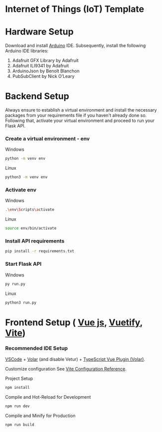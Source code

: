 # Internet of Things (IoT) Template


# Hardware Setup
Download and install [Arduino](https://www.arduino.cc/en/software) IDE. Subsequently, install the following Arduino IDE libraries:
1. Adafruit GFX Library by Adafruit
2. Adafruit ILI9341 by Adafruit
3. ArduinoJson by Benoît Blanchon
4. PubSubClient by Nick O’Leary



# Backend Setup
Always ensure to establish a virtual environment and install the necessary packages from your requirements file if you haven't already done so. Following that, activate your virtual environment and proceed to run your Flask API.

### Create a virtual environment - env

Windows 
```sh
python -m venv env  
```
Linux
```sh
python3 -m venv env  
```
### Activate env
Windows
```sh
.\env\Scripts\activate 
```
Linux
```sh
source env/bin/activate
```
### Install API requirements
```sh
pip install -r requirements.txt 
```
### Start Flask API
Windows
```sh
py run.py 
```
Linux
```sh
python3 run.py
```



# Frontend Setup ( [Vue js](https://vuejs.org/), [Vuetify](https://vuetifyjs.com/en/components/all/), [Vite](https://vitejs.dev/))
### Recommended IDE Setup
[VSCode](https://code.visualstudio.com/) + [Volar](https://marketplace.visualstudio.com/items?itemName=johnsoncodehk.volar) (and disable Vetur) + [TypeScript Vue Plugin (Volar)](https://marketplace.visualstudio.com/items?itemName=johnsoncodehk.vscode-typescript-vue-plugin).

Customize configuration
See [Vite Configuration Reference](https://vitejs.dev/config/).

Project Setup
```sh
npm install
```

Compile and Hot-Reload for Development
```sh
npm run dev
```

Compile and Minify for Production
```sh
npm run build
```
